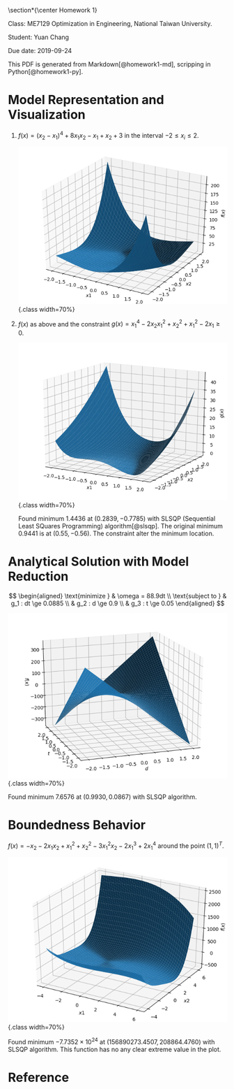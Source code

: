 \section*{\center Homework 1}

Class: ME7129 Optimization in Engineering, National Taiwan University.

Student: Yuan Chang

Due date: 2019-09-24

This PDF is generated from Markdown[@homework1-md], scripping in Python[@homework1-py].

# Model Representation and Visualization

1. $f(x) = (x_2 - x_1)^4 + 8 x_1 x_2 - x_1 + x_2 + 3$ in the interval $-2 \le x_i \le 2$.

    ![](img/homework1-1-1.png){.class width=70%}

2. $f(x)$ as above and the constraint $g(x) = x_1^4 - 2 x_2 x_1^2 + x_2^2 + x_1^2 - 2 x_1 \ge 0$.

    ![](img/homework1-1-2.png){.class width=70%}

    Found minimum $1.4436$ at $(0.2839, -0.7785)$ with SLSQP (Sequential Least SQuares Programming) algorithm[@slsqp].
    The original minimum $0.9441$ is at $(0.55, -0.56)$.
    The constraint alter the minimum location.

# Analytical Solution with Model Reduction

$$
\begin{aligned}
\text{minimize } & \omega = 88.9dt
\\
\text{subject to } & g_1 : dt \ge 0.0885
\\
& g_2 : d \ge 0.9
\\
& g_3 : t \ge 0.05
\end{aligned}
$$

![](img/homework1-2.png){.class width=70%}

Found minimum $7.6576$ at $(0.9930, 0.0867)$ with SLSQP algorithm.

# Boundedness Behavior

$f(x) = -x_2 - 2 x_1 x_2 + x_1^2 + x_2^2 - 3 x_1^2 x_2 - 2 x_1^3 + 2 x_1^4$ around the point $(1, 1)^T$.

![](img/homework1-3.png){.class width=70%}

Found minimum $-7.7352 \times 10^{24}$ at $(156890273.4507, 208864.4760)$ with SLSQP algorithm. This function has no any clear extreme value in the plot.

# Reference
